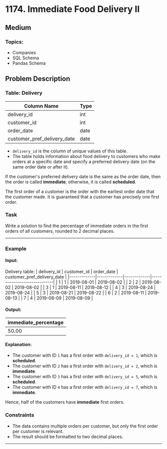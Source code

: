 # 1174. Immediate Food Delivery II

## Medium

### Topics:

- Companies
- SQL Schema
- Pandas Schema

## Problem Description

### Table: Delivery

| Column Name                 | Type |
| --------------------------- | ---- |
| delivery_id                 | int  |
| customer_id                 | int  |
| order_date                  | date |
| customer_pref_delivery_date | date |

- `delivery_id` is the column of unique values of this table.
- The table holds information about food delivery to customers who make orders at a specific date and specify a preferred delivery date (on the same order date or after it).

If the customer's preferred delivery date is the same as the order date, then the order is called **immediate**; otherwise, it is called **scheduled**.

The first order of a customer is the order with the earliest order date that the customer made. It is guaranteed that a customer has precisely one first order.

### Task

Write a solution to find the percentage of immediate orders in the first orders of all customers, rounded to 2 decimal places.

---

### Example

#### Input:

Delivery table:
| delivery_id | customer_id | order_date | customer_pref_delivery_date |
|-------------|-------------|-------------|-----------------------------|
| 1 | 1 | 2019-08-01 | 2019-08-02 |
| 2 | 2 | 2019-08-02 | 2019-08-02 |
| 3 | 1 | 2019-08-11 | 2019-08-12 |
| 4 | 3 | 2019-08-24 | 2019-08-24 |
| 5 | 3 | 2019-08-21 | 2019-08-22 |
| 6 | 2 | 2019-08-11 | 2019-08-13 |
| 7 | 4 | 2019-08-09 | 2019-08-09 |

#### Output:

| immediate_percentage |
| -------------------- |
| 50.00                |

#### Explanation:

- The customer with ID `1` has a first order with `delivery_id = 1`, which is **scheduled**.
- The customer with ID `2` has a first order with `delivery_id = 2`, which is **immediate**.
- The customer with ID `3` has a first order with `delivery_id = 5`, which is **scheduled**.
- The customer with ID `4` has a first order with `delivery_id = 7`, which is **immediate**.

Hence, half of the customers have **immediate** first orders.

### Constraints

- The data contains multiple orders per customer, but only the first order per customer is relevant.
- The result should be formatted to two decimal places.

---
